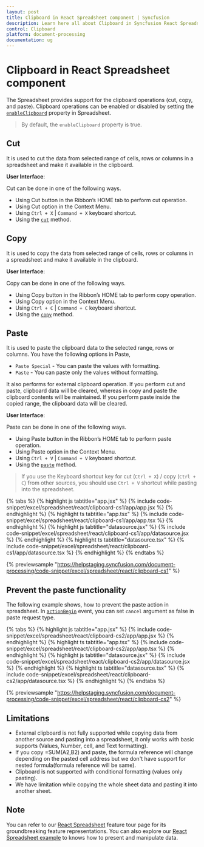 ```yaml
---
layout: post
title: Clipboard in React Spreadsheet component | Syncfusion
description: Learn here all about Clipboard in Syncfusion React Spreadsheet component of Syncfusion Essential JS 2 and more.
control: Clipboard 
platform: document-processing
documentation: ug
---
```


# Clipboard in React Spreadsheet component

The Spreadsheet provides support for the clipboard operations (cut, copy, and paste). Clipboard operations can be enabled or disabled by setting the [`enableClipboard`](https://ej2.syncfusion.com/react/documentation/api/spreadsheet/#enableclipboard) property in Spreadsheet.

> By default, the `enableClipboard` property is true.

## Cut

It is used to cut the data from selected range of cells, rows or columns in a spreadsheet and make it available in the clipboard.

**User Interface**:

Cut can be done in one of the following ways.

* Using Cut button in the Ribbon’s HOME tab to perform cut operation.
* Using Cut option in the Context Menu.
* Using `Ctrl + X` | `Command + X` keyboard shortcut.
* Using the [`cut`](https://ej2.syncfusion.com/react/documentation/api/spreadsheet/#cut) method.

## Copy

It is used to copy the data from selected range of cells, rows or columns in a spreadsheet and make it available in the clipboard.

**User Interface**:

Copy can be done in one of the following ways.

* Using Copy button in the Ribbon’s HOME tab to perform copy operation.
* Using Copy option in the Context Menu.
* Using `Ctrl + C` | `Command + C` keyboard shortcut.
* Using the [`copy`](https://ej2.syncfusion.com/react/documentation/api/spreadsheet/#copy) method.

## Paste

It is used to paste the clipboard data to the selected range, rows or columns. You have the following options in Paste,

* `Paste Special` - You can paste the values with formatting.
* `Paste` - You can paste only the values without formatting.

It also performs for external clipboard operation. If you perform cut and paste, clipboard data will be cleared, whereas in copy and paste the clipboard contents will be maintained. If you perform paste inside the copied range, the clipboard data will be cleared.

**User Interface**:

Paste can be done in one of the following ways.

* Using Paste button in the Ribbon’s HOME tab to perform paste operation.
* Using Paste option in the Context Menu.
* Using `Ctrl + V` | `Command + V` keyboard shortcut.
* Using the [`paste`](https://ej2.syncfusion.com/react/documentation/api/spreadsheet/#paste) method.

> If you use the Keyboard shortcut key for cut (`Ctrl + X`) / copy (`Ctrl + C`) from other sources, you should use `Ctrl + V` shortcut while pasting into the spreadsheet.

{% tabs %}
{% highlight js tabtitle="app.jsx" %}
{% include code-snippet/excel/spreadsheet/react/clipboard-cs1/app/app.jsx %}
{% endhighlight %}
{% highlight ts tabtitle="app.tsx" %}
{% include code-snippet/excel/spreadsheet/react/clipboard-cs1/app/app.tsx %}
{% endhighlight %}
{% highlight js tabtitle="datasource.jsx" %}
{% include code-snippet/excel/spreadsheet/react/clipboard-cs1/app/datasource.jsx %}
{% endhighlight %}
{% highlight ts tabtitle="datasource.tsx" %}
{% include code-snippet/excel/spreadsheet/react/clipboard-cs1/app/datasource.tsx %}
{% endhighlight %}
{% endtabs %}

 {% previewsample "https://helpstaging.syncfusion.com/document-processing/code-snippet/excel/spreadsheet/react/clipboard-cs1" %}

## Prevent the paste functionality

The following example shows, how to prevent the paste action in spreadsheet. In [`actionBegin`](https://ej2.syncfusion.com/react/documentation/api/spreadsheet/#actionbegin) event, you can set `cancel` argument as false in paste request type.

{% tabs %}
{% highlight js tabtitle="app.jsx" %}
{% include code-snippet/excel/spreadsheet/react/clipboard-cs2/app/app.jsx %}
{% endhighlight %}
{% highlight ts tabtitle="app.tsx" %}
{% include code-snippet/excel/spreadsheet/react/clipboard-cs2/app/app.tsx %}
{% endhighlight %}
{% highlight js tabtitle="datasource.jsx" %}
{% include code-snippet/excel/spreadsheet/react/clipboard-cs2/app/datasource.jsx %}
{% endhighlight %}
{% highlight ts tabtitle="datasource.tsx" %}
{% include code-snippet/excel/spreadsheet/react/clipboard-cs2/app/datasource.tsx %}
{% endhighlight %}
{% endtabs %}

 {% previewsample "https://helpstaging.syncfusion.com/document-processing/code-snippet/excel/spreadsheet/react/clipboard-cs2" %}

## Limitations

* External clipboard is not fully supported while copying data from another source and pasting into a spreadsheet, it only works with basic supports (Values, Number, cell, and Text formatting).
* If you copy =SUM(A2,B2) and paste, the formula reference will change depending on the pasted cell address but we don't have support for nested formula(formula reference will be same).
* Clipboard is not supported with conditional formatting (values only pasting).
* We have limitation while copying the whole sheet data and pasting it into another sheet.

## Note

You can refer to our [React Spreadsheet](https://www.syncfusion.com/spreadsheet-editor-sdk/react-spreadsheet-editor) feature tour page for its groundbreaking feature representations. You can also explore our [React Spreadsheet example](https://www.syncfusion.com/spreadsheet-editor-sdk/react-spreadsheet-editor) to knows how to present and manipulate data.
